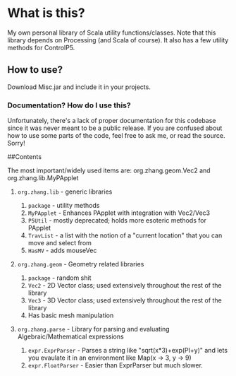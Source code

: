 # What is this?

My own personal library of Scala utility functions/classes. Note that this library depends on Processing (and Scala of course). It also has a few utility methods for ControlP5.

## How to use?

Download Misc.jar and include it in your projects.

### Documentation? How do I use this?

Unfortunately, there's a lack of proper documentation for this codebase since it was never meant to be a public release. If you are confused about how to use some parts of the code, feel free to ask me, or read the source. Sorry!

##Contents

The most important/widely used items are: org.zhang.geom.Vec2 and org.zhang.lib.MyPApplet

1. ```org.zhang.lib``` - generic libraries
    1. ```package``` - utility methods
    2. ```MyPApplet``` - Enhances PApplet with integration with Vec2/Vec3
    3. ```P5Util``` - mostly deprecated; holds more esoteric methods for PApplet
    4. ```TravList``` - a list with the notion of a "current location" that you can move and select from
    5. ```HasMV``` - adds mouseVec
2. ```org.zhang.geom``` - Geometry related libraries
    1. ```package``` - random shit
    2. ```Vec2``` - 2D Vector class; used extensively throughout the rest of the library
    3. ```Vec3``` - 3D Vector class; used extensively throughout the rest of the library
    4. Has basic mesh manipulation

3. ```org.zhang.parse``` - Library for parsing and evaluating Algebraic/Mathematical expressions
    1. ```expr.ExprParser``` - Parses a string like "sqrt(x*3)+exp(PI+y)" and lets you evaulate it in an environment like Map(x -> 3, y -> 9)
    2. ```expr.FloatParser``` - Easier than ExprParser but much slower.

